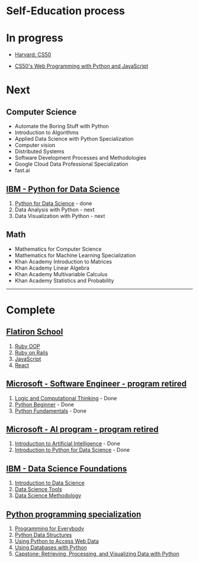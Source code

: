# Self-Education process

# In progress

- [Harvard: CS50](https://github.com/pavel-ilin/education/tree/master/Harvard%20University/CS50)

- [CS50's Web Programming with Python and JavaScript](https://github.com/pavel-ilin/education/tree/master/Harvard%20University/CS50's%20Web%20Programming%20with%20Python%20and%20JavaScript)

# Next
## Computer Science
- Automate the Boring Stuff with Python
- Introduction to Algorithms
- Applied Data Science with Python Specialization
- Computer vision
- Distributed Systems
- Software Development Processes and Methodologies
- Google Cloud Data Professional Specialization
- fast.ai

## [IBM - Python for Data Science](https://cognitiveclass.ai/learn/data-science-with-python/)
1. [Python for Data Science](https://github.com/Refugee-Studio/Education/tree/master/IBM%20Data%20Science/1.%20Python%20for%20Data%20Science) - done
2. Data Analysis with Python - next
3. Data Visualization with Python - next

## Math
- Mathematics for Computer Science
- Mathematics for Machine Learning Specialization
- Khan Academy Introduction to Matrices
- Khan Academy Linear Algebra
- Khan Academy Multivariable Calculus
- Khan Academy Statistics and Probability

---

# Complete

## [Flatiron School](https://flatironschool.com/career-courses/coding-bootcamp)
1. [Ruby OOP](https://github.com/pavel-ilin/Education/tree/master/Flatiron%20school/mode1)
2. [Ruby on Rails](https://github.com/pavel-ilin/Education/tree/master/Flatiron%20school/mode2)
3. [JavaScript](https://github.com/pavel-ilin/Education/tree/master/Flatiron%20school/mode3)
4. [React](https://github.com/pavel-ilin/Education/tree/master/Flatiron%20school/mode4)

## [Microsoft - Software Engineer - program retired](https://academy.microsoft.com/en-us/professional-program/tracks/entry-level-software-development/)
1. [Logic and Computational Thinking](https://github.com/Refugee-Studio/Education/tree/master/Microsoft/Software%20Engineer/0.%20Logic%20and%20Computational%20Thinking) - Done
2. [Python Beginner](https://github.com/Refugee-Studio/Education/tree/master/Microsoft/Software%20Engineer/1.%20Python%20Beginner) - Done
3. [Python Fundamentals](https://github.com/Refugee-Studio/Education/tree/master/Microsoft/Software%20Engineer/2.%20Python%20Fundamentals) - Done

## [Microsoft - AI program - program retired](https://academy.microsoft.com/en-us/professional-program/tracks/artificial-intelligence/)
1. [Introduction to Artificial Intelligence](https://github.com/Refugee-Studio/Education/tree/master/Microsoft/Artificial%20Intelligence/1.%20Introduction%20to%20Artificial%20Intelligence%20(AI)) - Done
2. [Introduction to Python for Data Science](https://github.com/Refugee-Studio/Education/tree/master/Microsoft/Artificial%20Intelligence/2.%20Introduction%20to%20Python%20for%20Data%20Science) - Done

## [IBM - Data Science Foundations](https://cognitiveclass.ai/learn/data-science/)
1. [Introduction to Data Science](https://courses.cognitiveclass.ai/certificates/user/1032905/course/course-v1:BigDataUniversity+DS0101EN+2016)
2. [Data Science Tools](https://courses.cognitiveclass.ai/certificates/user/1032905/course/course-v1:CognitiveClass+DS0105EN+v2)
3. [Data Science Methodology](https://courses.cognitiveclass.ai/certificates/user/1032905/course/course-v1:CognitiveClass+DS0103EN+v3)

## [Python programming specialization](https://www.coursera.org/specializations/python)
1. [Programming for Everybody](https://github.com/Refugee-Studio/Education/tree/master/University%20of%20Michigan/Python/1.%20Programming%20for%20Everybody)
2. [Python Data Structures](https://github.com/Refugee-Studio/Education/tree/master/University%20of%20Michigan/Python/2.%20Python%20Data%20Structures)
3. [Using Python to Access Web Data](https://github.com/Refugee-Studio/Education/tree/master/University%20of%20Michigan/Python/3.%20Using%20Python%20to%20Access%20Web%20Data)
4. [Using Databases with Python](https://github.com/Refugee-Studio/Education/tree/master/University%20of%20Michigan/Python/4.%20Using%20Databases%20with%20Python)
5. [Capstone: Retrieving, Processing, and Visualizing Data with Python](https://github.com/Refugee-Studio/Education/tree/master/University%20of%20Michigan/Python/5.%20Capstone%20Retrieving%2C%20Processing%2C%20and%20Visualizing%20Data%20with%20Python)
